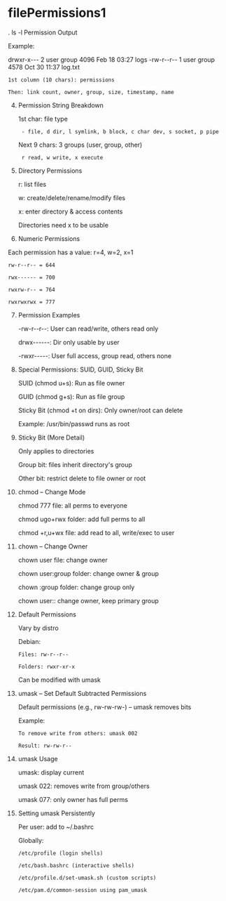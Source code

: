 # filePermissions1

. ls -l Permission Output

Example:

drwxr-x--- 2 user group 4096 Feb 18 03:27 logs
-rw-r--r-- 1 user group 4578 Oct 30 11:37 log.txt

    1st column (10 chars): permissions

    Then: link count, owner, group, size, timestamp, name

4. Permission String Breakdown

    1st char: file type

        - file, d dir, l symlink, b block, c char dev, s socket, p pipe

    Next 9 chars: 3 groups (user, group, other)

        r read, w write, x execute

5. Directory Permissions

    r: list files

    w: create/delete/rename/modify files

    x: enter directory & access contents

    Directories need x to be usable

6. Numeric Permissions

Each permission has a value: r=4, w=2, x=1

    rw-r--r-- = 644

    rwx------ = 700

    rwxrw-r-- = 764

    rwxrwxrwx = 777

7. Permission Examples

    -rw-r--r--: User can read/write, others read only

    drwx------: Dir only usable by user

    -rwxr-----: User full access, group read, others none

8. Special Permissions: SUID, GUID, Sticky Bit

    SUID (chmod u+s): Run as file owner

    GUID (chmod g+s): Run as file group

    Sticky Bit (chmod +t on dirs): Only owner/root can delete

    Example: /usr/bin/passwd runs as root

9. Sticky Bit (More Detail)

    Only applies to directories

    Group bit: files inherit directory's group

    Other bit: restrict delete to file owner or root

10. chmod – Change Mode

    chmod 777 file: all perms to everyone

    chmod ugo+rwx folder: add full perms to all

    chmod +r,u+wx file: add read to all, write/exec to user

11. chown – Change Owner

    chown user file: change owner

    chown user:group folder: change owner & group

    chown :group folder: change group only

    chown user:: change owner, keep primary group

12. Default Permissions

    Vary by distro

    Debian:

        Files: rw-r--r--

        Folders: rwxr-xr-x

    Can be modified with umask

13. umask – Set Default Subtracted Permissions

    Default permissions (e.g., rw-rw-rw-) – umask removes bits

    Example:

        To remove write from others: umask 002

        Result: rw-rw-r--

14. umask Usage

    umask: display current

    umask 022: removes write from group/others

    umask 077: only owner has full perms

15. Setting umask Persistently

    Per user: add to ~/.bashrc

    Globally:

        /etc/profile (login shells)

        /etc/bash.bashrc (interactive shells)

        /etc/profile.d/set-umask.sh (custom scripts)

        /etc/pam.d/common-session using pam_umask
